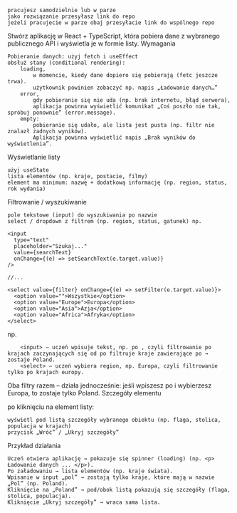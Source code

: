     pracujesz samodzielnie lub w parze
    jako rozwiązanie przesyłasz link do repo
    jeżeli pracujecie w parze obaj przesyłacie link do wspólnego repo


Stwórz aplikację w React + TypeScript, która pobiera dane z wybranego publicznego API i wyświetla je w formie listy.
Wymagania

    Pobieranie danych: użyj fetch i useEffect
    obsłuż stany (conditional rendering):
        loading,
            w momencie, kiedy dane dopiero się pobierają (fetc jeszcze trwa).
            użytkownik powinien zobaczyć np. napis „Ładowanie danych…”
        error,
            gdy pobieranie się nie uda (np. brak internetu, błąd serwera),
            aplikacja powinna wyświetlić komunikat „Coś poszło nie tak, spróbuj ponownie” (error.message).
        empty:
            pobieranie się udało, ale lista jest pusta (np. filtr nie znalazł żadnych wyników).
            Aplikacja powinna wyświetlić napis „Brak wyników do wyświetlenia”.

Wyświetlanie listy

    użyj useState
    lista elementów (np. kraje, postacie, filmy)
    element ma minimum: nazwę + dodatkową informację (np. region, status, rok wydania)

Filtrowanie / wyszukiwanie

    pole tekstowe (input) do wyszukiwania po nazwie
    select / dropdown z filtrem (np. region, status, gatunek) np.

```
<input
  type="text"
  placeholder="Szukaj..."
  value={searchText}
  onChange={(e) => setSearchText(e.target.value)}
/>

//...

<select value={filter} onChange={(e) => setFilter(e.target.value)}>
  <option value="">Wszystkie</option>
  <option value="Europe">Europa</option>
  <option value="Asia">Azja</option>
  <option value="Africa">Afryka</option>
</select>
```
np.
```
    <input> – uczeń wpisuje tekst, np. po , czyli filtrowanie po krajach zaczynających się od po filtruje kraje zawierające po → zostaje Poland.
    <select> – uczeń wybiera region, np. Europa, czyli filtrowanie tylko po krajach europy.
```

Oba filtry razem – działa jednocześnie: jeśli wpiszesz po i wybierzesz Europa, to zostaje tylko Poland.
Szczegóły elementu

po kliknięciu na element listy:

    wyświetl pod listą szczegóły wybranego obiektu (np. flaga, stolica, populacja w krajach)
    przycisk „Wróć” / „Ukryj szczegóły”

Przykład działania

    Uczeń otwiera aplikację → pokazuje się spinner (loading) (np. <p> Ładowanie danych ... </p>).
    Po załadowaniu → lista elementów (np. kraje świata).
    Wpisanie w input „pol” → zostają tylko kraje, które mają w nazwie „Pol” (np. Poland).
    Kliknięcie na „Poland” → pod/obok listą pokazują się szczegóły (flaga, stolica, populacja).
    Kliknięcie „Ukryj szczegóły” → wraca sama lista.
